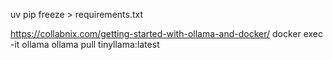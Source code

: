 
uv pip freeze > requirements.txt

https://collabnix.com/getting-started-with-ollama-and-docker/
docker exec -it ollama ollama pull tinyllama:latest
